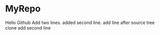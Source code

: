 # MyRepo
Hello Github
Add two lines.
added second line.
add line after source tree clone
add second line

